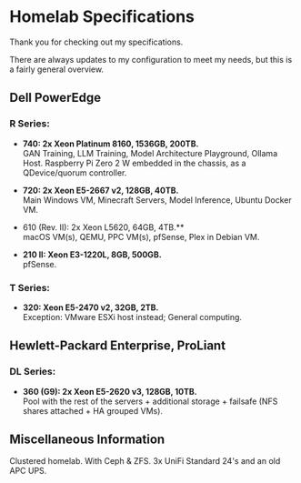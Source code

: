 # Homelab Specifications

Thank you for checking out my specifications.

There are always updates to my configuration to meet my needs, but this is a fairly general overview.

## Dell PowerEdge

### R Series:

- **740: 2x Xeon Platinum 8160, 1536GB, 200TB.**  \
GAN Training, LLM Training, Model Architecture Playground, Ollama Host. Raspberry Pi Zero 2 W embedded in the chassis, as a QDevice/quorum controller.

- **720: 2x Xeon E5-2667 v2, 128GB, 40TB.**  \
Main Windows VM, Minecraft Servers, Model Inference, Ubuntu Docker VM.

- 610 (Rev. II): 2x Xeon L5620, 64GB, 4TB.**  \
macOS VM(s), QEMU, PPC VM(s), pfSense, Plex in Debian VM.
  
- **210 II: Xeon E3-1220L, 8GB, 500GB.**  \
pfSense.

### T Series:

- **320: Xeon E5-2470 v2, 32GB, 2TB.**  \
Exception: VMware ESXi host instead; General computing.

## Hewlett-Packard Enterprise, ProLiant

### DL Series:

- **360 (G9): 2x Xeon E5-2620 v3, 128GB, 10TB.**  \
Pool with the rest of the servers + additional storage + failsafe (NFS shares attached + HA grouped VMs).

## Miscellaneous Information

Clustered homelab. With Ceph & ZFS. 3x UniFi Standard 24's and an old APC UPS.
